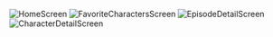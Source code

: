 ![HomeScreen](https://github.com/MehdiALOMER/RickAndMortyReactNative/assets/52455021/6fd3f262-2631-4627-ba8c-12cab1a4903a)
![FavoriteCharactersScreen](https://github.com/MehdiALOMER/RickAndMortyReactNative/assets/52455021/e5023f13-9570-47d3-953b-38aa91b01988)
![EpisodeDetailScreen](https://github.com/MehdiALOMER/RickAndMortyReactNative/assets/52455021/34d022cb-5dd6-481b-a2fb-e32a7dadbb30)
![CharacterDetailScreen](https://github.com/MehdiALOMER/RickAndMortyReactNative/assets/52455021/678ab697-8016-49cf-ba42-23715b9aabf7)
